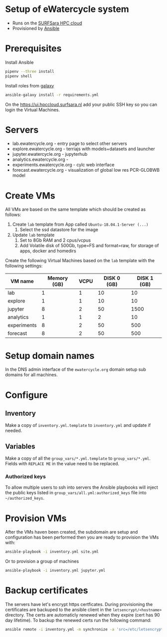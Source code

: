 # Setup of eWatercycle system

* Runs on the [SURFSara HPC cloud](https://userinfo.surfsara.nl/systems/hpc-cloud)
* Provisioned by [Ansible](https://docs.ansible.com/ansible/latest/index.html)

# Prerequisites

Install Ansible

```bash
pipenv --three install
pipenv shell
```

Install roles from [galaxy](https://galaxy.ansible.com/)
```bash
ansible-galaxy install -r requirements.yml
```

On the https://ui.hpccloud.surfsara.nl add your public SSH key so you can login the Virtual Machines.

# Servers

* lab.ewatercycle.org - entry page to select other servers
* explore.ewatercycle.org - terriajs with models+datasets and launcher
* jupyter.ewatercycle.org - jupyterhub
* analytics.ewatercycle.org - 
* experiments.ewatercycle.org - cylc web interface
* forecast.ewatercycle.org - visualization of global low res PCR-GLOBWB model

# Create VMs

All VMs are based on the same template which should be created as follows:

1. Create `lab` template from App called `Ubuntu-18.04.1-Server (...)`
    1. Select the ssd datastore for the image
2. Update `lab` template
    1. Set to 8Gb RAM and 2 cpus/vcpus
    2. Add Volatile disk of 500Gb, type=FS and format=raw, for storage of apps, docker and homedirs

Create the following Virtual Machines based on the `lab` template with the following settings:

|VM name   | Memory (GB) | VCPU  | DISK 0 (GB) | DISK 1 (GB)  |
|---|---|---|---|---|
| lab  | 1  | 1  | 10  | 10  |
| explore  | 1  | 1  | 10  | 10  |
| jupyter  | 8  | 2  | 50  | 1500  |
| analytics  | 1  | 1  | 2 | 10  |
| experiments  | 8  | 2  | 50  | 500 |
| forecast  | 8  | 2  | 50  | 500 |

# Setup domain names

In the DNS admin interface of the `ewatercycle.org` domain setup sub domains for all machines.

# Configure

## Inventory

Make a copy of `inventory.yml.template` to `inventory.yml` and update if needed.

## Variables

Make a copy of all the `group_vars/*.yml.template` to `group_vars/*.yml`.
Fields with `REPLACE ME` in the value need to be replaced.

### Authorized keys

To allow multiple users to ssh into servers the Ansible playbooks will inject the public keys listed in `group_vars/all.yml:authorized_keys` file into `~/authorized_keys`.

# Provision VMs

After the VMs haven been created, the subdomain are setup and configuration has been performed then you are ready to provision the VMs with:

```bash
ansible-playbook -i inventory.yml site.yml
```
Or to provision a group of machines
```bash
ansible-playbook -i inventory.yml jupyter.yml
```

# Backup certificates

The servers have let's encrypt https certficates.
During provisioning the certificates are backuped to the ansible client in the `letsencrypt/<hostname>` directory.
The certs are automaticly renewed when they expire (cert has 90 day lifetime).
To backup the renewed certs run the following command:

```bash
ansible remote -i inventory.yml -m synchronize -a 'src=/etc/letsencrypt/ dest="letsencrypt/{{ inventory_hostname }}/" recursive=yes mode=pull'
```
